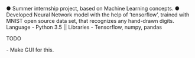 ● Summer internship project, based on Machine Learning concepts. 
● Developed Neural Network model with the help of ‘​tensorflow’​, trained with MNIST open source data set, that recognizes any hand-drawn digits. 
Language - Python 3.5 || Libraries - Tensorflow, numpy, pandas

TODO
<p>
  - Make GUI for this. 
 </p>
